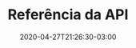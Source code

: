 ---
title: "Referência da API"
date: 2020-04-27T21:26:30-03:00
lastmod: 2020-04-27T21:26:30-03:00
icon: "ti-panel"
description: "Conheça os endpoints da nossa API e seus contratos."
type : "docs"
weight: "1"
---